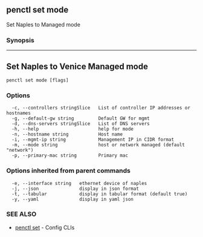## penctl set mode

Set Naples to Managed mode

### Synopsis



-----------------------------------
 Set Naples to Venice Managed mode 
-----------------------------------


```
penctl set mode [flags]
```

### Options

```
  -c, --controllers stringSlice   List of controller IP addresses or hostnames
  -g, --default-gw string         Default GW for mgmt
  -d, --dns-servers stringSlice   List of DNS servers
  -h, --help                      help for mode
  -n, --hostname string           Host name
  -i, --mgmt-ip string            Management IP in CIDR format
  -m, --mode string               host or network managed (default "network")
  -p, --primary-mac string        Primary mac
```

### Options inherited from parent commands

```
  -e, --interface string   ethernet device of naples
  -j, --json               display in json format
  -t, --tabular            display in tabular format (default true)
  -y, --yaml               display in yaml json
```

### SEE ALSO
* [penctl set](penctl_set.md)	 - Config CLIs

